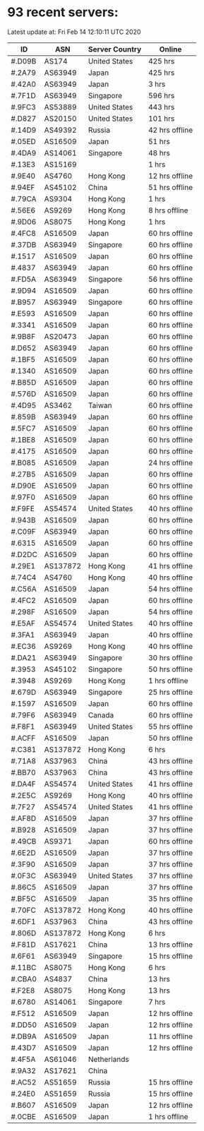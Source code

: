 # 93 recent servers:

Latest update at: Fri Feb 14 12:10:11 UTC 2020

| ID | ASN | Server Country | Online |
| -- | --- | -------------- | ------ |
| #.D09B | AS174 | United States | 425 hrs |
| #.2A79 | AS63949 | Japan | 425 hrs |
| #.42A0 | AS63949 | Japan | 3 hrs |
| #.7F1D | AS63949 | Singapore | 596 hrs |
| #.9FC3 | AS53889 | United States | 443 hrs |
| #.D827 | AS20150 | United States | 101 hrs |
| #.14D9 | AS49392 | Russia | 42 hrs offline |
| #.05ED | AS16509 | Japan | 51 hrs |
| #.4DA9 | AS14061 | Singapore | 48 hrs |
| #.13E3 | AS15169 |  | 1 hrs |
| #.9E40 | AS4760 | Hong Kong | 12 hrs offline |
| #.94EF | AS45102 | China | 51 hrs offline |
| #.79CA | AS9304 | Hong Kong | 1 hrs |
| #.56E6 | AS9269 | Hong Kong | 8 hrs offline |
| #.9D06 | AS8075 | Hong Kong | 1 hrs |
| #.4FC8 | AS16509 | Japan | 60 hrs offline |
| #.37DB | AS63949 | Singapore | 60 hrs offline |
| #.1517 | AS16509 | Japan | 60 hrs offline |
| #.4837 | AS63949 | Japan | 60 hrs offline |
| #.FD5A | AS63949 | Singapore | 56 hrs offline |
| #.9D94 | AS16509 | Japan | 60 hrs offline |
| #.B957 | AS63949 | Singapore | 60 hrs offline |
| #.E593 | AS16509 | Japan | 60 hrs offline |
| #.3341 | AS16509 | Japan | 60 hrs offline |
| #.9B8F | AS20473 | Japan | 60 hrs offline |
| #.D652 | AS63949 | Japan | 60 hrs offline |
| #.1BF5 | AS16509 | Japan | 60 hrs offline |
| #.1340 | AS16509 | Japan | 60 hrs offline |
| #.B85D | AS16509 | Japan | 60 hrs offline |
| #.576D | AS16509 | Japan | 60 hrs offline |
| #.4D95 | AS3462 | Taiwan | 60 hrs offline |
| #.859B | AS63949 | Japan | 60 hrs offline |
| #.5FC7 | AS16509 | Japan | 60 hrs offline |
| #.1BE8 | AS16509 | Japan | 60 hrs offline |
| #.4175 | AS16509 | Japan | 60 hrs offline |
| #.B085 | AS16509 | Japan | 24 hrs offline |
| #.27B5 | AS16509 | Japan | 60 hrs offline |
| #.D90E | AS16509 | Japan | 60 hrs offline |
| #.97F0 | AS16509 | Japan | 60 hrs offline |
| #.F9FE | AS54574 | United States | 40 hrs offline |
| #.943B | AS16509 | Japan | 60 hrs offline |
| #.C09F | AS63949 | Japan | 60 hrs offline |
| #.6315 | AS16509 | Japan | 60 hrs offline |
| #.D2DC | AS16509 | Japan | 60 hrs offline |
| #.29E1 | AS137872 | Hong Kong | 41 hrs offline |
| #.74C4 | AS4760 | Hong Kong | 40 hrs offline |
| #.C56A | AS16509 | Japan | 54 hrs offline |
| #.4FC2 | AS16509 | Japan | 60 hrs offline |
| #.298F | AS16509 | Japan | 54 hrs offline |
| #.E5AF | AS54574 | United States | 40 hrs offline |
| #.3FA1 | AS63949 | Japan | 40 hrs offline |
| #.EC36 | AS9269 | Hong Kong | 40 hrs offline |
| #.DA21 | AS63949 | Singapore | 30 hrs offline |
| #.3953 | AS45102 | Singapore | 50 hrs offline |
| #.3948 | AS9269 | Hong Kong | 1 hrs offline |
| #.679D | AS63949 | Singapore | 25 hrs offline |
| #.1597 | AS16509 | Japan | 60 hrs offline |
| #.79F6 | AS63949 | Canada | 60 hrs offline |
| #.F8F1 | AS63949 | United States | 55 hrs offline |
| #.ACFF | AS16509 | Japan | 50 hrs offline |
| #.C381 | AS137872 | Hong Kong | 6 hrs |
| #.71A8 | AS37963 | China | 43 hrs offline |
| #.BB70 | AS37963 | China | 43 hrs offline |
| #.DA4F | AS54574 | United States | 41 hrs offline |
| #.2E5C | AS9269 | Hong Kong | 40 hrs offline |
| #.7F27 | AS54574 | United States | 41 hrs offline |
| #.AF8D | AS16509 | Japan | 37 hrs offline |
| #.B928 | AS16509 | Japan | 37 hrs offline |
| #.49CB | AS9371 | Japan | 60 hrs offline |
| #.6E2D | AS16509 | Japan | 37 hrs offline |
| #.3F90 | AS16509 | Japan | 37 hrs offline |
| #.0F3C | AS63949 | United States | 37 hrs offline |
| #.86C5 | AS16509 | Japan | 37 hrs offline |
| #.BF5C | AS16509 | Japan | 35 hrs offline |
| #.70FC | AS137872 | Hong Kong | 40 hrs offline |
| #.6DF1 | AS37963 | China | 43 hrs offline |
| #.806D | AS137872 | Hong Kong | 6 hrs |
| #.F81D | AS17621 | China | 13 hrs offline |
| #.6F61 | AS63949 | Singapore | 15 hrs offline |
| #.11BC | AS8075 | Hong Kong | 6 hrs |
| #.CBA0 | AS4837 | China | 13 hrs |
| #.F2E8 | AS8075 | Hong Kong | 13 hrs |
| #.6780 | AS14061 | Singapore | 7 hrs |
| #.F512 | AS16509 | Japan | 12 hrs offline |
| #.DD50 | AS16509 | Japan | 12 hrs offline |
| #.DB9A | AS16509 | Japan | 11 hrs offline |
| #.43D7 | AS16509 | Japan | 12 hrs offline |
| #.4F5A | AS61046 | Netherlands | |
| #.9A32 | AS17621 | China | |
| #.AC52 | AS51659 | Russia | 15 hrs offline |
| #.24E0 | AS51659 | Russia | 15 hrs offline |
| #.B607 | AS16509 | Japan | 12 hrs offline |
| #.0CBE | AS16509 | Japan | 1 hrs offline |

